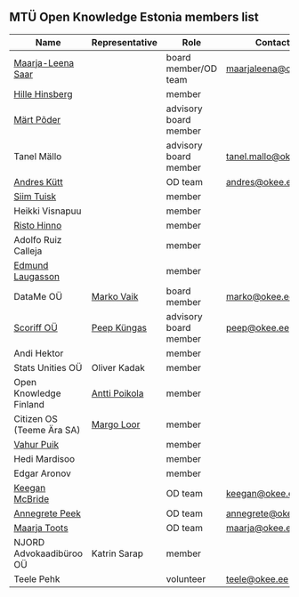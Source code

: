 ## MTÜ Open Knowledge Estonia members list

| Name | Representative | Role | Contact | 
|--|--|--|--|
| [Maarja-Leena Saar](https://github.com/infokujur) |  | board member/OD team | maarjaleena@okee.ee |
| [Hille Hinsberg](https://github.com/Hillehinsberg) |  | member |  |
| [Märt Põder](https://github.com/boamaod) |  | advisory board member |  |
| Tanel Mällo |  | advisory board member |	tanel.mallo@okee.ee |
| [Andres Kütt](https://github.com/andreskytt) |  | OD team | andres@okee.ee | 
| [Siim Tuisk](https://github.com/luuletaja) |  | member |  |
| Heikki Visnapuu |  | member |  |
| [Risto Hinno](https://github.com/rristo) |  | member |  |
| Adolfo Ruiz Calleja |  | member |  |
| [Edmund Laugasson](https://github.com/edmundlaugasson) |  | member |  |
| DataMe OÜ | [Marko Vaik](https://github.com/vaikmarko) | board member | marko@okee.ee |
| [Scoriff OÜ](https://scoriff.com) | [Peep Küngas](https://github.com/peepkungas) | advisory board member |	peep@okee.ee |
| Andi Hektor |  | member |  |
| Stats Unities OÜ | Oliver Kadak | member |  |
| Open Knowledge Finland | [Antti Poikola](https://github.com/apoikola) | member |  |
| Citizen OS (Teeme Ära SA) | [Margo Loor](https://github.com/loorm) | member |  |
| [Vahur Puik](https://github.com/puik) |  | member |  |
| Hedi Mardisoo |  | member |  |
| Edgar Aronov |  | member |  |
| [Keegan McBride](https://github.com/keeganmcbride) |  | OD team | keegan@okee.ee |
| [Annegrete Peek](https://github.com/annegretepeek) |  | OD team | annegrete@okee.ee |
| [Maarja Toots](https://github.com/maarjatoots) |  | OD team |	maarja@okee.ee |
| NJORD Advokaadibüroo OÜ | Katrin Sarap | member |  |
| Teele Pehk |  | volunteer | teele@okee.ee |
